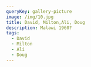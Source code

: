 ```yaml
---
queryKey: gallery-picture
image: /img/10.jpg
title: David, Milton,Ali, Doug
description: Malawi 1960?
tags:
  - David
  - Milton
  - Ali
  - Doug
---
```

